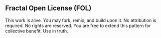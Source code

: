 ## Fractal Open License (FOL)

This work is alive. You may fork, remix, and build upon it. No attribution is required. No rights are reserved. You are free to extend this pattern for collective benefit. Use in truth.
